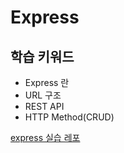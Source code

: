 # Express

## 학습 키워드

* Express 란
* URL 구조
* REST API
* HTTP Method(CRUD)

[express 실습 레포](https://github.com/heyho00/express-1)
